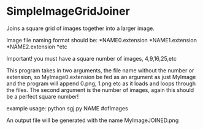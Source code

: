 # SimpleImageGridJoiner
Joins a square grid of images together into a larger image.  

Image file naming format should be:
*NAME0.extension
*NAME1.extension
*NAME2.extension
*etc  

Important! you must have a square number of images, 4,9,16,25,etc  

This program takes in two arguments, the file name without the number or extension, so MyImage0.extension be fed as an argument as just MyImage and the program will append 0.png, 1.png etc as it loads and loops through the files.  The second argument is the number of images, again this should be a perfect square number!

example usage: python sgj.py NAME #ofImages

An output file will be generated with the name MyImageJOINED.png
